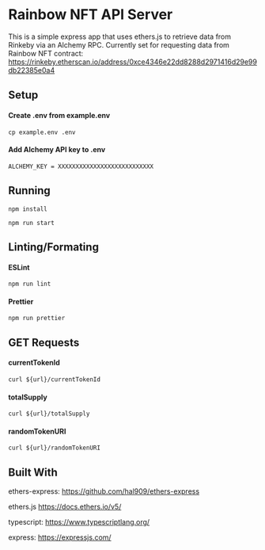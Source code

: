 # Rainbow NFT API Server

This is a simple express app that uses ethers.js to retrieve data from Rinkeby via an Alchemy RPC. Currently set for requesting data from Rainbow NFT contract: https://rinkeby.etherscan.io/address/0xce4346e22dd8288d2971416d29e99db22385e0a4

## Setup

#### Create .env from example.env

`cp example.env .env`

#### Add Alchemy API key to .env

`ALCHEMY_KEY = XXXXXXXXXXXXXXXXXXXXXXXXXXX`

## Running

`npm install`

`npm run start`

## Linting/Formating
#### ESLint
`npm run lint`

#### Prettier
`npm run prettier`

## GET Requests

#### currentTokenId

`curl ${url}/currentTokenId`

#### totalSupply

`curl ${url}/totalSupply`

#### randomTokenURI

`curl ${url}/randomTokenURI`

## Built With

ethers-express: https://github.com/hal909/ethers-express

ethers.js https://docs.ethers.io/v5/

typescript: https://www.typescriptlang.org/

express: https://expressjs.com/
